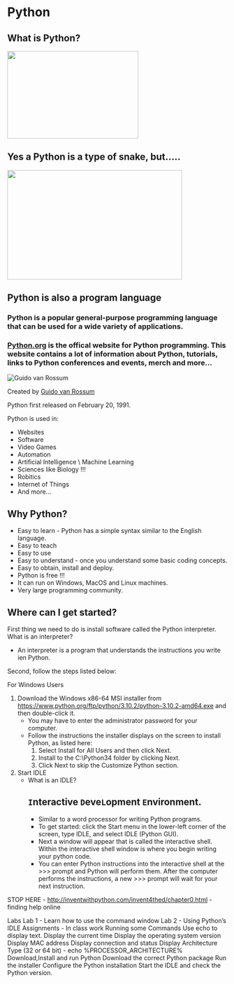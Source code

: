 # Python

## What is Python?


[<img src="https://media.threatpost.com/wp-content/uploads/sites/103/2021/06/22143409/python3-e1624386861238.jpg" height="200" width="300">](python3-e1624386861238.jpg)


## Yes a Python is a type of snake, but.....



[<img src="https://ourcodeworld.com/public-media/articles/articleocw-5c65fbda1ea05.jpg" height="250" width="400">](python3-e1624386861238.jpg)

## Python is also a program language 

### Python is a popular general-purpose programming language that can be used for a wide variety of applications. 



###  [Python.org](https://www.python.org/) is the offical website for Python programming. This website contains a lot of information about Python, tutorials, links to Python conferences and events, merch and more...

![Guido van Rossum](https://gvanrossum.github.io/images/IMG_2192.jpg)

Created by [Guido van Rossum](https://gvanrossum.github.io/)

Python first released on February 20, 1991.

Python is used in:
- Websites
- Software
- Video Games
- Automation 
- Artificial Intelligence \ Machine Learning
- Sciences like Biology !!!
- Robitics
- Internet of Things
- And more...


## Why Python?
- Easy to learn - Python has a simple syntax similar to the English language.
- Easy to teach
- Easy to use
- Easy to understand - once you understand some basic coding concepts.
- Easy to obtain, install and deploy. 
- Python is free !!!
- It can run on Windows, MacOS and Linux machines.
- Very large programming community. 
## Where can I get started?

First thing we need to do is install software called the Python interpreter. What is an interpreter?
- An interpreter is a program that understands the instructions you write ien Python.

Second, follow the steps listed below:

For Windows Users
1. Download the Windows x86-64 MSI installer from https://www.python.org/ftp/python/3.10.2/python-3.10.2-amd64.exe and then double-click it. 
    - You may have to enter the administrator password for your computer. 
    - Follow the instructions the installer displays on the screen to install Python, as listed here:
        1. Select Install for All Users and then click Next.
        2. Install to the C:\Python34 folder by clicking Next.
        3. Click Next to skip the Customize Python section.
2. Start IDLE
    - What is an IDLE? 
      ## `I`nteractive `D`eve`L`opment `E`nvironment.
      - Similar to a word processor for writing Python programs. 
      - To get started: click the Start menu in the lower-left corner of the screen, type IDLE, and select IDLE (Python GUI).
      - Next a window will appear that is called the interactive shell. Within the interactive shell window is where you begin writing your python code.
      - You can enter Python instructions into the interactive shell at the >>> prompt and Python will perform them. After the computer performs the instructions, a new >>> prompt will wait for your next instruction.

STOP HERE - http://inventwithpython.com/invent4thed/chapter0.html - finding help online



Labs
Lab 1 - Learn how to use the command window 
Lab 2 - Using Python’s IDLE
Assignments - In class work
Running some Commands
Use echo to display text.
Display the current time
Display the operating system version
Display MAC address
Display connection and status
Display Architecture Type (32 or 64 bit) - echo %PROCESSOR_ARCHITECTURE%
Download,Install and run Python
Download the correct Python package
Run the installer
Configure the Python installation
Start the IDLE and check the Python version.

[^1]: [What is Python](https://opensource.com/resources/python)